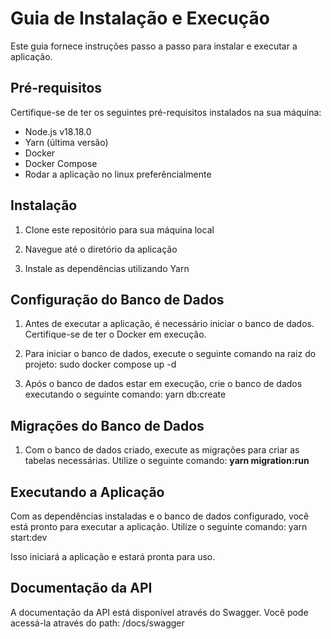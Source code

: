 # Guia de Instalação e Execução

Este guia fornece instruções passo a passo para instalar e executar a aplicação.

## Pré-requisitos

Certifique-se de ter os seguintes pré-requisitos instalados na sua máquina:

- Node.js v18.18.0
- Yarn (última versão)
- Docker
- Docker Compose
- Rodar a aplicação no linux preferêncialmente

## Instalação

1. Clone este repositório para sua máquina local

2. Navegue até o diretório da aplicação

3. Instale as dependências utilizando Yarn

## Configuração do Banco de Dados

1. Antes de executar a aplicação, é necessário iniciar o banco de dados. Certifique-se de ter o Docker em execução.

2. Para iniciar o banco de dados, execute o seguinte comando na raiz do projeto: sudo docker compose up -d

3. Após o banco de dados estar em execução, crie o banco de dados executando o seguinte comando: yarn db:create


## Migrações do Banco de Dados

1. Com o banco de dados criado, execute as migrações para criar as tabelas necessárias. Utilize o seguinte comando: **yarn migration:run**

## Executando a Aplicação

Com as dependências instaladas e o banco de dados configurado, você está pronto para executar a aplicação. Utilize o seguinte comando: yarn start:dev

Isso iniciará a aplicação e estará pronta para uso.

## Documentação da API

A documentação da API está disponível através do Swagger. Você pode acessá-la através do path: /docs/swagger 


